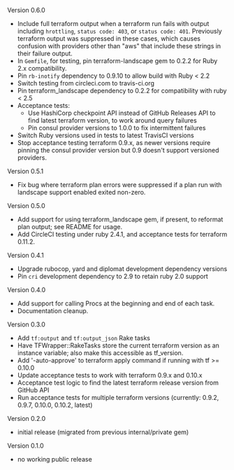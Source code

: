 Version 0.6.0

  - Include full terraform output when a terraform run fails with output including ``hrottling``, ``status code: 403``, or ``status code: 401``. Previously terraform output was suppressed in these cases, which causes confusion with providers other than "aws" that include these strings in their failure output.
  - In ``Gemfile``, for testing, pin terraform-landscape gem to 0.2.2 for Ruby 2.x compatibility.
  - Pin ``rb-inotify`` dependency to 0.9.10 to allow build with Ruby < 2.2
  - Switch testing from circleci.com to travis-ci.org
  - Pin terraform_landscape dependency to 0.2.2 for compatibility with ruby < 2.5
  - Acceptance tests:
    - Use HashiCorp checkpoint API instead of GitHub Releases API to find latest terraform version, to work around query failures
    - Pin consul provider versions to 1.0.0 to fix intermittent failures
  - Switch Ruby versions used in tests to latest TravisCI versions
  - Stop acceptance testing terraform 0.9.x, as newer versions require pinning the consul provider version but 0.9 doesn't support versioned providers.

Version 0.5.1

  - Fix bug where terraform plan errors were suppressed if a plan run with landscape support enabled exited non-zero.

Version 0.5.0

  - Add support for using terraform_landscape gem, if present, to reformat plan output; see README for usage.
  - Add CircleCI testing under ruby 2.4.1, and acceptance tests for terraform 0.11.2.

Version 0.4.1

  - Upgrade rubocop, yard and diplomat development dependency versions
  - Pin `cri` development dependency to 2.9 to retain ruby 2.0 support

Version 0.4.0

  - Add support for calling Procs at the beginning and end of each task.
  - Documentation cleanup.

Version 0.3.0

  - Add `tf:output` and `tf:output_json` Rake tasks
  - Have TFWrapper::RakeTasks store the current terraform version as an instance variable;
    also make this accessible as tf_version.
  - Add '-auto-approve' to terraform apply command if running with tf >= 0.10.0
  - Update acceptance tests to work with terraform 0.9.x and 0.10.x
  - Acceptance test logic to find the latest terraform release version from GitHub API
  - Run acceptance tests for multiple terraform versions (currently: 0.9.2, 0.9.7, 0.10.0, 0.10.2, latest)

Version 0.2.0

  - initial release (migrated from previous internal/private gem)

Version 0.1.0

  - no working public release
